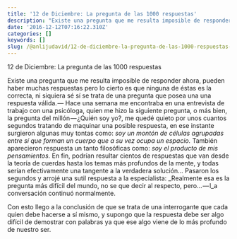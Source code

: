 ```yaml
---
title: '12 de Diciembre: La pregunta de las 1000 respuestas'
description: "Existe una pregunta que me resulta imposible de responder\_ahora, pueden haber muchas respuestas pero lo cierto es que ninguna de éstas es…"
date: '2016-12-12T07:16:22.310Z'
categories: []
keywords: []
slug: /@anlijudavid/12-de-diciembre-la-pregunta-de-las-1000-respuestas-8ad3a473ab13
---
```


12 de Diciembre: La pregunta de las 1000 respuestas

Existe una pregunta que me resulta imposible de responder ahora, pueden haber muchas respuestas pero lo cierto es que ninguna de éstas es la correcta, ni siquiera sé sí se trata de una pregunta que posea una una respuesta válida. — Hace una semana me encontraba en una entrevista de trabajo con una psicóloga, quien me hizo la siguiente pregunta, o más bien, la pregunta del millón — ¿Quién soy yo?, me quedé quieto por unos cuantos segundos tratando de maquinar una posible respuesta, en ese instante surgieron algunas muy tontas como: _soy un montón de células agrupadas entre sí que forman un cuerpo que a su vez ocupa un espacio._ También aparecieron respuesta un tanto filosóficas como: _soy el producto de mis pensamientos._ En fin, podrían resultar cientos de respuestas que van desde la teoría de cuerdas hasta los temas más profundos de la mente, y todas serían efectivamente una tangente a la verdadera solución… Pasaron los segundos y arrojé una sutil respuesta a la especialista: _Realmente esa es la pregunta más difícil del mundo, no se que decir al respecto, pero… — l_a conversación continuó normalmente.

Con esto llego a la conclusión de que se trata de una interrogante que cada quien debe hacerse a sí mismo, y supongo que la respuesta debe ser algo difícil de demostrar con palabras ya que ese algo viene de lo más profundo de nuestro ser.
